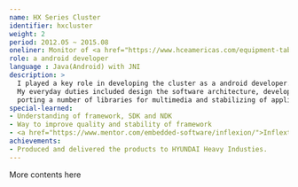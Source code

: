```yaml
---
name: HX Series Cluster
identifier: hxcluster
weight: 2
period: 2012.05 ~ 2015.08
oneliner: Monitor of <a href="https://www.hceamericas.com/equipment-tab/crawler-excavators/">HX series crawler and excavator</a> of <a href="http://english.hhi.co.kr/">HHI</a> 
role: a android developer
language : Java(Android) with JNI
description: >
  I played a key role in developing the cluster as a android developer.
  My everyday duties included design the software architecture, development, 
  porting a number of libraries for multimedia and stabilizing of application.
special-learned:
- Understanding of framework, SDK and NDK
- Way to improve quality and stability of framework
- <a href="https://www.mentor.com/embedded-software/inflexion/">Inflextion UI</a>
achievements:
- Produced and delivered the products to HYUNDAI Heavy Industies.
---
```


More contents here